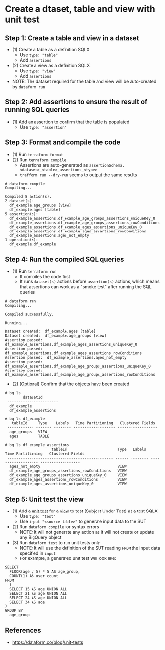 # Create a dtaset, table and view with unit test

## Step 1: Create a table and view in a dataset

- (1) Create a table as a definition SQLX
  - Use `type: "table"`
  - Add `assertions`
- (2) Create a view as a definition SQLX
  - Use `type: "view"`
  - Add `assertions`
- NOTE: The dataset required for the table and view will be auto-created by `dataform run`

## Step 2: Add assertions to ensure the result of running SQL queries

- (1) Add an assertion to confirm that the table is populated
   - Use `type: "assertion"`

## Step 3: Format and compile the code

- (1) Run `terraform format`
- (2) Run `terraform compile`
  - Assertions are auto-generated as `assertionSchema.<dataset>_<table>_assertions_<type>`
  - `trafform run --dry-run` seems to output the same results
```
# dataform compile
Compiling...

Compiled 8 action(s).
2 dataset(s):
  df_example.age_groups [view]
  df_example.ages [table]
5 assertion(s):
  df_example_assertions.df_example_age_groups_assertions_uniqueKey_0
  df_example_assertions.df_example_age_groups_assertions_rowConditions
  df_example_assertions.df_example_ages_assertions_uniqueKey_0
  df_example_assertions.df_example_ages_assertions_rowConditions
  df_example_assertions.ages_not_empty
1 operation(s):
  df_example.df_example
```

## Step 4: Run the compiled SQL queries

- (1) Run `terraform run`
  - It compiles the code first
  - It runs `dataset(s)` actions before `assertion(s)` actions, which means that assertions can work as a "smoke test" after running the SQL queries
```
# dataform run
Compiling...

Compiled successfully.

Running...

Dataset created:  df_example.ages [table]
Dataset created:  df_example.age_groups [view]
Assertion passed:  df_example_assertions.df_example_ages_assertions_uniqueKey_0
Assertion passed:  df_example_assertions.df_example_ages_assertions_rowConditions
Assertion passed:  df_example_assertions.ages_not_empty
Assertion passed:  df_example_assertions.df_example_age_groups_assertions_uniqueKey_0
Assertion passed:  df_example_assertions.df_example_age_groups_assertions_rowConditions
```  
- (2) (Optional) Confirm that the objects have been created
```
# bq ls 
        datasetId
 -----------------------
  df_example
  df_example_assertions
                                                                                           
# bq ls df_example
   tableId     Type    Labels   Time Partitioning   Clustered Fields
 ------------ ------- -------- ------------------- ------------------
  age_groups   VIEW
  ages         TABLE

# bq ls df_example_assertions
                     tableId                       Type   Labels   Time Partitioning   Clustered Fields
 ------------------------------------------------ ------ -------- ------------------- ------------------
  ages_not_empty                                   VIEW
  df_example_age_groups_assertions_rowConditions   VIEW
  df_example_age_groups_assertions_uniqueKey_0     VIEW
  df_example_ages_assertions_rowConditions         VIEW
  df_example_ages_assertions_uniqueKey_0           VIEW
```

## Step 5: Unit test the view
- (1) Add a [unit test](../dataform/definitions/tests/unit_tests/age_groups/age_groups_test_grouping.sqlx) for a [view](../dataform/definitions/src/models/age_groups.sqlx) to test (Subject Under Test) as a test SQLX
  - Use `type: "test"`
  - Use `input "<source table>"` to generate input data to the SUT 
- (2) Run `dataform compile` for syntax errors
  - NOTE: It will not generate any action as it will not create or update any BigQuery object
- (3) Run `dataform test` to run unit tests only
  - NOTE: It will use the definition of the SUT reading `FROM` the input data specified in `input`
  - For example, a generated unit test will look like:
```
SELECT
  FLOOR(age / 5) * 5 AS age_group,
  COUNT(1) AS user_count
FROM
  (
  SELECT 15 AS age UNION ALL
  SELECT 21 AS age UNION ALL
  SELECT 24 AS age UNION ALL
  SELECT 34 AS age
)
GROUP BY
  age_group
```

## References
- https://dataform.co/blog/unit-tests
